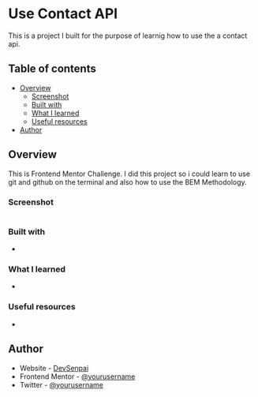 # Use Contact API

This is a project I built for the purpose of learnig how to use the a contact api.

## Table of contents

- [Overview](#overview)
  - [Screenshot](#screenshot)
  - [Built with](#built-with)
  - [What I learned](#what-i-learned)
  - [Useful resources](#useful-resources)
- [Author](#author)

## Overview

This is Frontend Mentor Challenge. I did this project so i could learn to use git and github on the terminal and also how to use the BEM Methodology.

### Screenshot

![]()

### Built with

-

### What I learned

-

### Useful resources

-

## Author

- Website - [DevSenpai](https://www.your-site.com)
- Frontend Mentor - [@yourusername](https://www.frontendmentor.io/profile/yourusername)
- Twitter - [@yourusername](https://www.twitter.com/yourusername)
